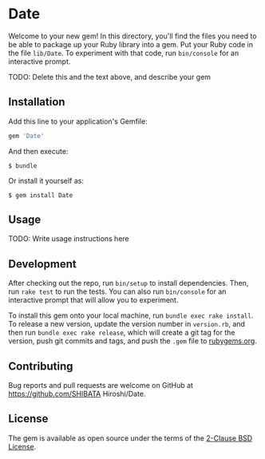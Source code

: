 # Date

Welcome to your new gem! In this directory, you'll find the files you need to be able to package up your Ruby library into a gem. Put your Ruby code in the file `lib/Date`. To experiment with that code, run `bin/console` for an interactive prompt.

TODO: Delete this and the text above, and describe your gem

## Installation

Add this line to your application's Gemfile:

```ruby
gem 'Date'
```

And then execute:

    $ bundle

Or install it yourself as:

    $ gem install Date

## Usage

TODO: Write usage instructions here

## Development

After checking out the repo, run `bin/setup` to install dependencies. Then, run `rake test` to run the tests. You can also run `bin/console` for an interactive prompt that will allow you to experiment.

To install this gem onto your local machine, run `bundle exec rake install`. To release a new version, update the version number in `version.rb`, and then run `bundle exec rake release`, which will create a git tag for the version, push git commits and tags, and push the `.gem` file to [rubygems.org](https://rubygems.org).

## Contributing

Bug reports and pull requests are welcome on GitHub at https://github.com/SHIBATA Hiroshi/Date.


## License

The gem is available as open source under the terms of the [2-Clause BSD License](https://opensource.org/licenses/BSD-2-Clause).

